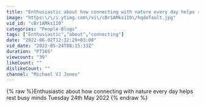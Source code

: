 ```yaml
---
title: "Enthusiastic about how connecting with nature every day helps rest busy minds Tuesday 24th May 2022"
image: "https:\/\/i.ytimg.com\/vi\/cBr1AMks1I0\/hqdefault.jpg"
vid_id: "cBr1AMks1I0"
categories: "People-Blogs"
tags: ["Enthusiastic","about","connecting"]
date: "2022-06-02T12:32:29+03:00"
vid_date: "2022-05-24T08:15:33Z"
duration: "PT16S"
viewcount: "39"
likeCount: ""
dislikeCount: ""
channel: "Michael VJ Jones"
---
```

{% raw %}Enthusiastic about how connecting with nature every day helps rest busy minds Tuesday 24th May 2022 {% endraw %}
